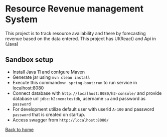# Resource Revenue management System 

This project is to track resource availability and there by forecasting revenue based on the data entered. 
This project has UI(React) and Api in (Java)

## Sandbox setup
- Install Java 11 and confgure Maven
- Generate jar using `mvn clean install`
- Execute this command`mvn spring-boot:run` to run service in localhost:8080
- Connect database with `http://localhost:8080/h2-console/` and provide database url `jdbc:h2:mem:testdb`, username `sa` and password as `password`
- For development utilize default user with userId `A-100` and password `password` that is created on startup.
- Access swagger from `http://localhost:8080/`


[Back to home](./../README.md)

